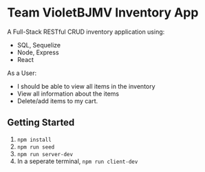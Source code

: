 # Team VioletBJMV Inventory App
A Full-Stack RESTful CRUD inventory application using: 
 - SQL, Sequelize
 - Node, Express
 - React

As a User: 
- I should be able to view all items in the inventory
- View all information about the items
- Delete/add items to my cart. 

## Getting Started

1. `npm install`
2. `npm run seed`
3. `npm run server-dev`
4. In a seperate terminal, `npm run client-dev`
